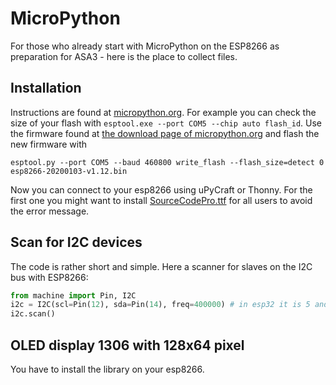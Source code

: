# MicroPython

For those who already start with MicroPython on the ESP8266 as preparation for ASA3 - here is the place to collect files.

## Installation

Instructions are found at [micropython.org](https://docs.micropython.org/en/latest/esp8266/tutorial/intro.html). For example you can check the size of your flash with `esptool.exe --port COM5 --chip auto flash_id`. Use the firmware found at [the download page of micropython.org](http://micropython.org/download#esp8266) and flash the new firmware with

```
esptool.py --port COM5 --baud 460800 write_flash --flash_size=detect 0 esp8266-20200103-v1.12.bin
```

Now you can connect to your esp8266 using uPyCraft or Thonny. For the first one you might want to install [SourceCodePro.ttf](https://github.com/kreier/python2018/raw/master/micropython/SourceCodePro.ttf) for all users to avoid the error message.

## Scan for I2C devices

The code is rather short and simple. Here a scanner for slaves on the I2C bus with ESP8266:

``` py
from machine import Pin, I2C
i2c = I2C(scl=Pin(12), sda=Pin(14), freq=400000) # in esp32 it is 5 and 4
i2c.scan()
```

## OLED display 1306 with 128x64 pixel

You have to install the library on your esp8266.
